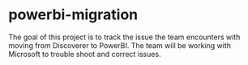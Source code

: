 # powerbi-migration
The goal of this project is to track the issue the team encounters with moving from Discoverer to PowerBI. The team will be working with Microsoft to trouble shoot and correct issues.
